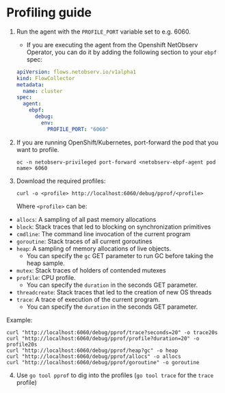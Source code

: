 # Profiling guide

1. Run the agent with the `PROFILE_PORT` variable set to e.g. 6060.
   - If you are executing the agent from the Openshift NetObserv Operator, you can do it by
     adding the following section to your `ebpf` spec:
   ```yaml
   apiVersion: flows.netobserv.io/v1alpha1
   kind: FlowCollector
   metadata:
     name: cluster
   spec:
     agent:
       ebpf:
         debug:
           env:
             PROFILE_PORT: "6060"
    ```

2. If you are running OpenShift/Kubernetes, port-forward the pod that you want to profile.

    ```
    oc -n netobserv-privileged port-forward <netobserv-ebpf-agent pod name> 6060
    ```
   
3. Download the required profiles:

   ```
   curl -o <profile> http://localhost:6060/debug/pprof/<profile>
   ```
   
   Where `<profile>` can be:

* `allocs`: A sampling of all past memory allocations
* `block`: Stack traces that led to blocking on synchronization primitives
* `cmdline`: The command line invocation of the current program
* `goroutine`: Stack traces of all current goroutines
* `heap`: A sampling of memory allocations of live objects.
  * You can specify the `gc` GET parameter to run GC before taking the heap sample.
* `mutex`: Stack traces of holders of contended mutexes
* `profile`: CPU profile.
  * You can specify the `duration` in the seconds GET parameter.
* `threadcreate`: Stack traces that led to the creation of new OS threads
* `trace`: A trace of execution of the current program.
  * You can specify the `duration` in the seconds GET parameter.

Example:

```
curl "http://localhost:6060/debug/pprof/trace?seconds=20" -o trace20s
curl "http://localhost:6060/debug/pprof/profile?duration=20" -o profile20s
curl "http://localhost:6060/debug/pprof/heap?gc" -o heap
curl "http://localhost:6060/debug/pprof/allocs" -o allocs
curl "http://localhost:6060/debug/pprof/goroutine" -o goroutine
```

4. Use `go tool pprof` to dig into the profiles (`go tool trace` for the `trace` profile)
